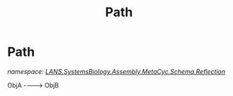 ﻿---
title: Path
---

# Path
_namespace: [LANS.SystemsBiology.Assembly.MetaCyc.Schema.Reflection](N-LANS.SystemsBiology.Assembly.MetaCyc.Schema.Reflection.html)_

ObjA ----> ObjB




